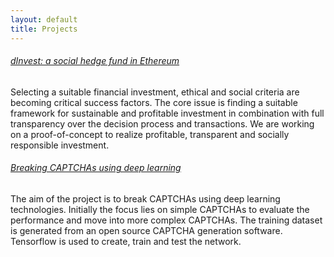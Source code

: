 ```yaml
---
layout: default
title: Projects
---
```


<div class="docs-section">
    <h6 class="docs-header">
        <a href="{{ site.url }}/blockchain/2017/01/10/dinvest.html">dInvest: a social hedge fund in Ethereum</a> 
    </h6>
    <p>
        Selecting a suitable financial investment, ethical and social criteria are becoming critical success factors. The core issue is finding a suitable framework for sustainable and profitable investment in combination with full transparency over the decision process and transactions. We are working on a proof-of-concept to realize profitable, transparent and socially responsible investment. 
    </p>
</div>

<div class="docs-section">
    <h6 class="docs-header">
        <a href="{{ site.url }}/ai/2017/01/12/breakingcaptcha.html">Breaking CAPTCHAs using deep learning</a> 
    </h6>
    <p>
        The aim of the project is to break CAPTCHAs using deep learning technologies. Initially the focus lies on simple CAPTCHAs to evaluate the performance and move into more complex CAPTCHAs. The training dataset is generated from an open source CAPTCHA generation software. Tensorflow is used to create, train and test the network.
    </p>
</div>